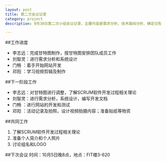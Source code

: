 ```yaml
---
layout: post
title: 第二次会议记录
category: project
description: 9月30日第二次小组会议记录，主要内容是需求分析、技术路线分析、确定日程表

---
```


##工作进度
- 李志远：完成甘特图制作，按甘特图安排团队成员工作
- 刘智灵：进行需求分析和系统设计
- 门畅  ：着手开始网站开发
- 邓阳  ：学习视频剪辑及制作

##下一阶段工作
- 李志远：对甘特图进行调整，了解SCRUM软件开发过程相关理论
- 刘智灵：进行需求分析，系统设计，编写开发文档
- 门畅  ：进行网站的开发和测试
- 邓阳  ：活动记录及拍照，设计视频拍摄内容；准备贴纸等物资

##共同工作
1. 了解SCRUM软件开发过程相关理论
2. 准备个人简介和个人照片
3. 讨论组名和LOGO

##下次会议
时间：10月5日晚8点，地点：FIT楼3-620